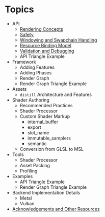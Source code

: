 
# Topics

* API
    * [Rendering Concepts](api/rendering_concepts.md)
    * [Safety](api/safety.md)
    * [Windowing and Swapchain Handling](api/windowing_and_swapchains.md)
    * [Resource Binding Model](api/resource_binding_model.md)
    * [Validation and Debugging](api/validation_and_debugging.md)
    * API Triangle Example
* Framework
    * Adding Features
    * Adding Phases
    * Render Graph
    * Render Graph Triangle Example
* Assets
    * `distill` Architecture and Features
* Shader Authoring
    * Recommended Practices
    * Shader Processor
    * Custom Shader Markup
        * internal_buffer
        * export
        * slot_name
        * immutable_samplers
        * semantic
    * Conversion from GLSL to MSL
* Tools
    * Shader Processor
    * Asset Packing
    * Profiling
* Examples
    * API Triangle Example
    * Render Graph Triangle Example
* Backend Implementation Details
    * Metal
    * Vulkan
* [Acknowledgements and Other Resources](acknowledgements.md)